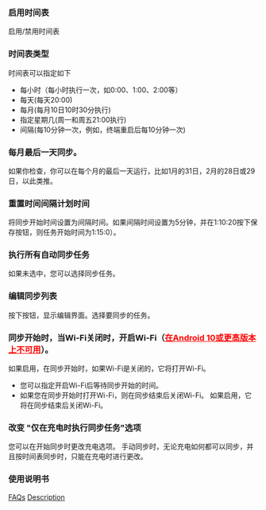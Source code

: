 ### 启用时间表

启用/禁用时间表

### 时间表类型

时间表可以指定如下

- 每小时（每小时执行一次，如0:00、1:00、2:00等）
- 每天(每天20:00)
- 每月(每月10日10时30分执行)
- 指定星期几(周一和周五21:00执行)
- 间隔(每10分钟一次，例如，终端重启后每10分钟一次)

### 每月最后一天同步。

如果你检查，你可以在每个月的最后一天运行，比如1月的31日，2月的28日或29日，以此类推。

### 重置时间间隔计划时间

将同步开始时间设置为间隔时间。如果间隔时间设置为5分钟，并在1:10:20按下保存按钮，则任务开始时间为1:15:0）。

### 执行所有自动同步任务

如果未选中，您可以选择同步任务。

### 编辑同步列表

按下按钮，显示编辑界面。选择要同步的任务。

### 同步开始时，当Wi-Fi关闭时，开启Wi-Fi（<span style="color: red;"><u>在Android 10或更高版本上不可用</u></span>）。
如果启用，在同步开始时，如果Wi-Fi是关闭的，它将打开Wi-Fi。

- 您可以指定开启Wi-Fi后等待同步开始的时间。
- 如果您在同步开始时打开Wi-Fi，则在同步结束后关闭Wi-Fi。
如果启用，它将在同步结束后关闭Wi-Fi。

### 改变 "仅在充电时执行同步任务"选项
您可以在开始同步时更改充电选项。 手动同步时，无论充电如何都可以同步，并且按时间表同步时，只能在充电时进行更改。

### 使用说明书
[FAQs](https://sentaroh.github.io/Documents/SMBSync3/SMBSync3_FAQ_EN.htm)
[Description](https://sentaroh.github.io/Documents/SMBSync3/SMBSync3_Desc_EN.htm)
